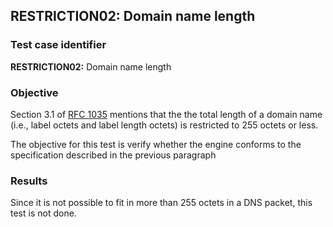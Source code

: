 ## RESTRICTION02: Domain name length

### Test case identifier

**RESTRICTION02:** Domain name length

### Objective
Section 3.1 of [RFC 1035](https://tools.ietf.org/html/rfc1035) mentions that the
the total length of a domain name (i.e., label octets and label length octets) 
is restricted to 255 octets or less.

The objective for this test is verify whether the engine conforms to the
specification described in the previous paragraph

### Results
Since it is not possible to fit in more than 255 octets in a DNS 
packet, this test is not done.
